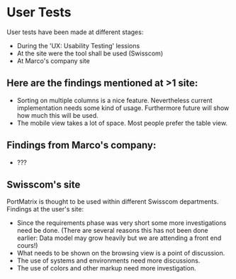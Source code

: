 # User Tests

User tests have been made at different stages:
* During the 'UX: Usability Testing' lessions
* At the site were the tool shall be used (Swisscom)
* At Marco's company site

## Here are the findings mentioned at >1 site:
* Sorting on multiple columns is a nice feature. Nevertheless current implementation needs some kind of usage.
  Furthermore future will show how much this will be used.
* The mobile view takes a lot of space. Most people prefer the table view.


## Findings from Marco's company:
* ???


## Swisscom's site
PortMatrix is thought to be used within different Swisscom departments.
Findings at the user's site:
* Since the requirements phase was very short some more investigations need be done. (There are several
reasons this has not been done earlier: Data model may grow heavily but we are attending a front end cours!)
* What needs to be shown on the browsing view is a point of discussion.
* The use of systems and environments need more discussions.
* The use of colors and other markup need more investigation.

